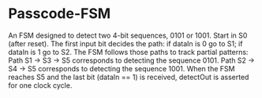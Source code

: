 # Passcode-FSM
An FSM designed to detect two 4-bit sequences, 0101 or 1001.
Start in S0 (after reset).
The first input bit decides the path: if dataIn is 0 go to S1; if dataIn is 1 go to S2.
The FSM follows those paths to track partial patterns:
Path S1 → S3 → S5 corresponds to detecting the sequence 0101.
Path S2 → S4 → S5 corresponds to detecting the sequence 1001.
When the FSM reaches S5 and the last bit (dataIn == 1) is received, detectOut is asserted for one clock cycle.
